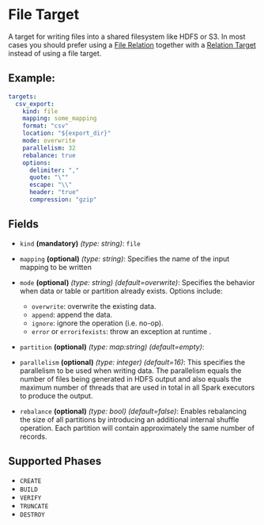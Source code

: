 # File Target

A target for writing files into a shared filesystem like HDFS or S3. In most cases you should prefer using a 
[File Relation](../relation/file.md) together with a [Relation Target](relation.md) instead of using a file target.

## Example:
```yaml
targets:
  csv_export:
    kind: file
    mapping: some_mapping
    format: "csv"
    location: "${export_dir}"
    mode: overwrite
    parallelism: 32
    rebalance: true
    options:
      delimiter: ","
      quote: "\""
      escape: "\\"
      header: "true"
      compression: "gzip"
```

## Fields

* `kind` **(mandatory)** *(type: string)*: `file`

* `mapping` **(optional)** *(type: string)*: 
Specifies the name of the input mapping to be written

* `mode` **(optional)** *(type: string)* *(default=overwrite)*: 
Specifies the behavior when data or table or partition already exists. Options include:
  * `overwrite`: overwrite the existing data.
  * `append`: append the data.
  * `ignore`: ignore the operation (i.e. no-op).
  * `error` or `errorifexists`: throw an exception at runtime . 

* `partition` **(optional)** *(type: map:string)* *(default=empty)*:

* `parallelism` **(optional)** *(type: integer)* *(default=16)*:
This specifies the parallelism to be used when writing data. The parallelism equals the number
of files being generated in HDFS output and also equals the maximum number of threads that
are used in total in all Spark executors to produce the output.

* `rebalance` **(optional)** *(type: bool)* *(default=false)*:
Enables rebalancing the size of all partitions by introducing an additional internal shuffle
operation. Each partition will contain approximately the same number of records.


## Supported Phases
* `CREATE`
* `BUILD`
* `VERIFY`
* `TRUNCATE`
* `DESTROY`
